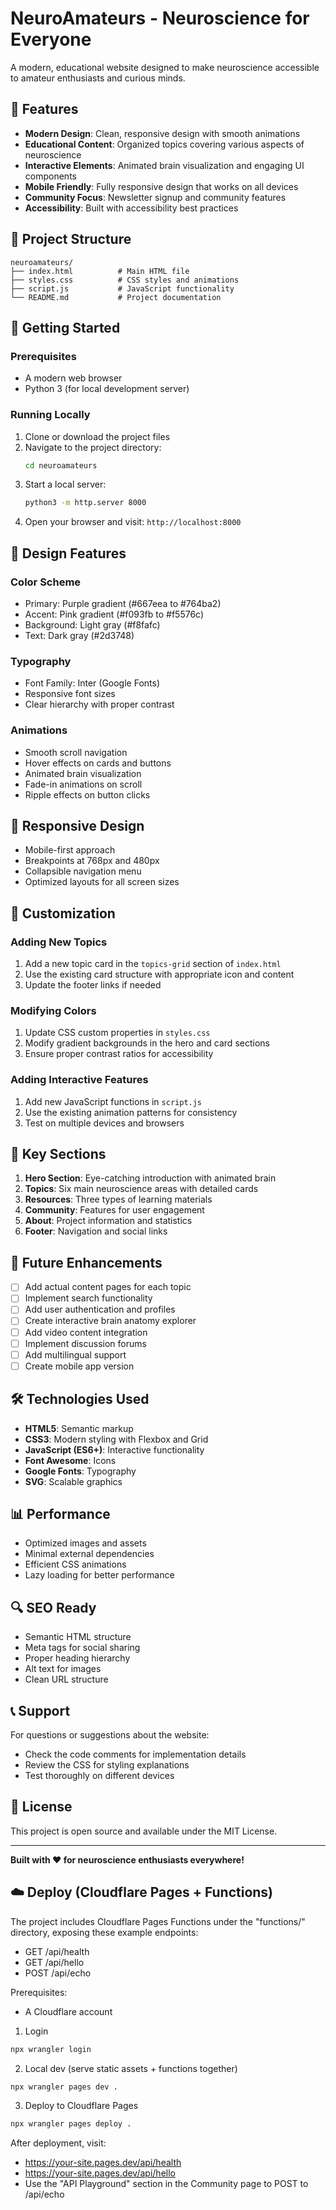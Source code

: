 # NeuroAmateurs - Neuroscience for Everyone

A modern, educational website designed to make neuroscience accessible to amateur enthusiasts and curious minds.

## 🧠 Features

- **Modern Design**: Clean, responsive design with smooth animations
- **Educational Content**: Organized topics covering various aspects of neuroscience
- **Interactive Elements**: Animated brain visualization and engaging UI components
- **Mobile Friendly**: Fully responsive design that works on all devices
- **Community Focus**: Newsletter signup and community features
- **Accessibility**: Built with accessibility best practices

## 📁 Project Structure

```
neuroamateurs/
├── index.html          # Main HTML file
├── styles.css          # CSS styles and animations
├── script.js           # JavaScript functionality
└── README.md           # Project documentation
```

## 🚀 Getting Started

### Prerequisites
- A modern web browser
- Python 3 (for local development server)

### Running Locally

1. Clone or download the project files
2. Navigate to the project directory:
   ```bash
   cd neuroamateurs
   ```
3. Start a local server:
   ```bash
   python3 -m http.server 8000
   ```
4. Open your browser and visit: `http://localhost:8000`

## 🎨 Design Features

### Color Scheme
- Primary: Purple gradient (#667eea to #764ba2)
- Accent: Pink gradient (#f093fb to #f5576c)
- Background: Light gray (#f8fafc)
- Text: Dark gray (#2d3748)

### Typography
- Font Family: Inter (Google Fonts)
- Responsive font sizes
- Clear hierarchy with proper contrast

### Animations
- Smooth scroll navigation
- Hover effects on cards and buttons
- Animated brain visualization
- Fade-in animations on scroll
- Ripple effects on button clicks

## 📱 Responsive Design

- Mobile-first approach
- Breakpoints at 768px and 480px
- Collapsible navigation menu
- Optimized layouts for all screen sizes

## 🔧 Customization

### Adding New Topics
1. Add a new topic card in the `topics-grid` section of `index.html`
2. Use the existing card structure with appropriate icon and content
3. Update the footer links if needed

### Modifying Colors
1. Update CSS custom properties in `styles.css`
2. Modify gradient backgrounds in the hero and card sections
3. Ensure proper contrast ratios for accessibility

### Adding Interactive Features
1. Add new JavaScript functions in `script.js`
2. Use the existing animation patterns for consistency
3. Test on multiple devices and browsers

## 🌟 Key Sections

1. **Hero Section**: Eye-catching introduction with animated brain
2. **Topics**: Six main neuroscience areas with detailed cards
3. **Resources**: Three types of learning materials
4. **Community**: Features for user engagement
5. **About**: Project information and statistics
6. **Footer**: Navigation and social links

## 🎯 Future Enhancements

- [ ] Add actual content pages for each topic
- [ ] Implement search functionality
- [ ] Add user authentication and profiles
- [ ] Create interactive brain anatomy explorer
- [ ] Add video content integration
- [ ] Implement discussion forums
- [ ] Add multilingual support
- [ ] Create mobile app version

## 🛠 Technologies Used

- **HTML5**: Semantic markup
- **CSS3**: Modern styling with Flexbox and Grid
- **JavaScript (ES6+)**: Interactive functionality
- **Font Awesome**: Icons
- **Google Fonts**: Typography
- **SVG**: Scalable graphics

## 📊 Performance

- Optimized images and assets
- Minimal external dependencies
- Efficient CSS animations
- Lazy loading for better performance

## 🔍 SEO Ready

- Semantic HTML structure
- Meta tags for social sharing
- Proper heading hierarchy
- Alt text for images
- Clean URL structure

## 📞 Support

For questions or suggestions about the website:
- Check the code comments for implementation details
- Review the CSS for styling explanations
- Test thoroughly on different devices

## 📄 License

This project is open source and available under the MIT License.

---

**Built with ❤️ for neuroscience enthusiasts everywhere!**

## ☁️ Deploy (Cloudflare Pages + Functions)

The project includes Cloudflare Pages Functions under the "functions/" directory, exposing these example endpoints:
- GET /api/health
- GET /api/hello
- POST /api/echo

Prerequisites:
- A Cloudflare account

1) Login
```bash
npx wrangler login
```

2) Local dev (serve static assets + functions together)
```bash
npx wrangler pages dev .
```

3) Deploy to Cloudflare Pages
```bash
npx wrangler pages deploy .
```

After deployment, visit:
- https://your-site.pages.dev/api/health
- https://your-site.pages.dev/api/hello
- Use the "API Playground" section in the Community page to POST to /api/echo
